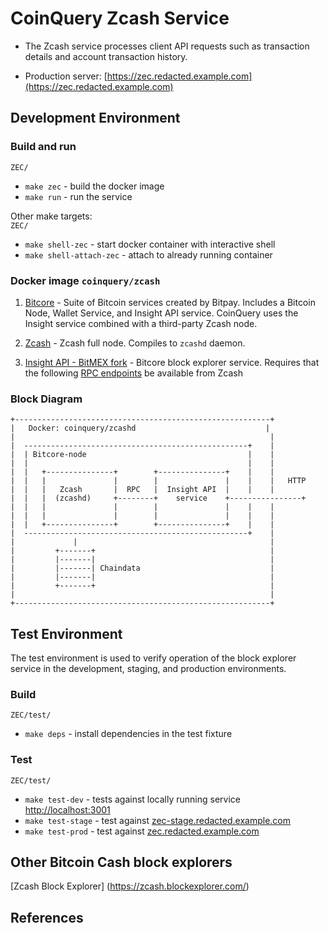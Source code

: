 
# CoinQuery Zcash Service
 
* The Zcash service processes client API requests such as transaction details and account transaction history.

* Production server:
[https://zec.redacted.example.com](https://zec.redacted.example.com)

## Development Environment

### Build and run 
`ZEC/`  
* `make zec` - build the docker image  
* `make run` - run the service  

Other make targets:  
`ZEC/`  
* `make shell-zec` - start docker container with interactive shell  
* `make shell-attach-zec` - attach to already running container  


### Docker image `coinquery/zcash`

1. [Bitcore](https://bitcore.io) - Suite of Bitcoin services created by Bitpay.  Includes a Bitcoin Node, Wallet Service, and Insight API service.  CoinQuery uses the Insight service combined with a third-party Zcash node.

2. [Zcash](https://github.com/str4d/zcash) - Zcash full node.  Compiles to `zcashd` daemon.

3. [Insight API - BitMEX fork](https://github.com/BitMEX/zcash-insight-api) - Bitcore block explorer service.  Requires that the following [RPC endpoints](https://bitcore.io/guides/bitcoin/#new-rpc-methods-and-updates) be available from Zcash

### Block Diagram

```
+---------------------------------------------------------+
|   Docker: coinquery/zcashd                             |
|                                                         |
|  --------------------------------------------------+    |
|  | Bitcore-node                                    |    |
|  |                                                 |    |
|  |   +---------------+        +---------------+    |    |
|  |   |               |        |               |    |    |   HTTP
|  |   |   Zcash       |  RPC   |  Insight API  |    |    |
|  |   |  (zcashd)     +--------+    service    +----------------+
|  |   |               |        |               |    |    |
|  |   |               |        |               |    |    |
|  |   +---------------+        +---------------+    |    |
|  --------------------------------------------------+    |
|             |                                           |
|         +-------+                                       |
|         |-------|                                       |
|         |-------| Chaindata                             |
|         |-------|                                       |
|         +-------+                                       |
|                                                         |
+---------------------------------------------------------+

```


## Test Environment
The test environment is used to verify operation of the block explorer service in the development, staging, and production environments. 

### Build

`ZEC/test/`  
* `make deps` - install dependencies in the test fixture  

### Test
 
`ZEC/test/`  
* `make test-dev` - tests against locally running service [http://localhost:3001](http://localhost:3001)  
* `make test-stage` - test against [zec-stage.redacted.example.com](https://zec-stage.redacted.example.com)  
* `make test-prod` - test against [zec.redacted.example.com](https://zec.redacted.example.com)  


## Other Bitcoin Cash block explorers
[Zcash Block Explorer]
(https://zcash.blockexplorer.com/)  

## References
